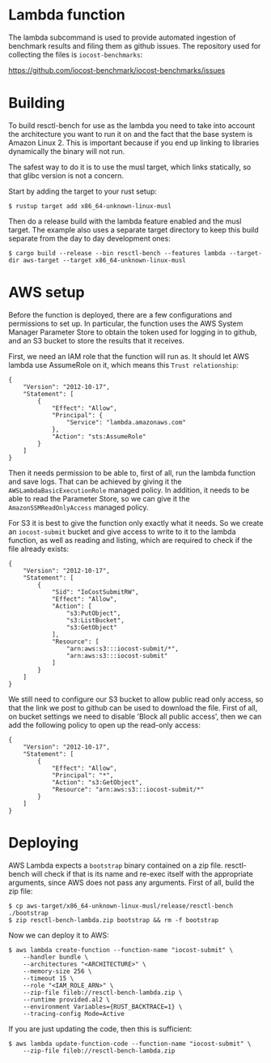 Lambda function
===============

The lambda subcommand is used to provide automated ingestion of benchmark results and filing them as github issues. The repository used for collecting the files is `iocost-benchmarks`:

  https://github.com/iocost-benchmark/iocost-benchmarks/issues

Building
========

To build resctl-bench for use as the lambda you need to take into account the architecture you want to run it on and the fact that the base system is Amazon Linux 2. This is important because if you end up linking to libraries dynamically the binary will not run.

The safest way to do it is to use the musl target, which links statically, so that glibc version is not a concern.

Start by adding the target to your rust setup:

```
$ rustup target add x86_64-unknown-linux-musl
```

Then do a release build with the lambda feature enabled and the musl target. The example also uses a separate target directory to keep this build separate from the day to day development ones:

```
$ cargo build --release --bin resctl-bench --features lambda --target-dir aws-target --target x86_64-unknown-linux-musl
```

AWS setup
=========

Before the function is deployed, there are a few configurations and permissions to set up. In particular, the function uses the AWS System Manager Parameter Store to obtain the token used for logging in to github, and an S3 bucket to store the results that it receives.

First, we need an IAM role that the function will run as. It should let AWS lambda use AssumeRole on it, which means this `Trust relationship`:

```
{
    "Version": "2012-10-17",
    "Statement": [
        {
            "Effect": "Allow",
            "Principal": {
                "Service": "lambda.amazonaws.com"
            },
            "Action": "sts:AssumeRole"
        }
    ]
}
```

Then it needs permission to be able to, first of all, run the lambda function and save logs. That can be achieved by giving it the `AWSLambdaBasicExecutionRole` managed policy. In addition, it needs to be able to read the Parameter Store, so we can give it the `AmazonSSMReadOnlyAccess` managed policy.

For S3 it is best to give the function only exactly what it needs. So we create an `iocost-submit` bucket and give access to write to it to the lambda function, as well as reading and listing, which are required to check if the file already exists:

```
{
    "Version": "2012-10-17",
    "Statement": [
        {
            "Sid": "IoCostSubmitRW",
            "Effect": "Allow",
            "Action": [
                "s3:PutObject",
                "s3:ListBucket",
                "s3:GetObject"
            ],
            "Resource": [
                "arn:aws:s3:::iocost-submit/*",
                "arn:aws:s3:::iocost-submit"
            ]
        }
    ]
}
```

We still need to configure our S3 bucket to allow public read only access, so that the link we post to github can be used to download the file. First of all, on bucket settings we need to disable 'Block all public access', then we can add the following policy to open up the read-only access:

```
{
    "Version": "2012-10-17",
    "Statement": [
        {
            "Effect": "Allow",
            "Principal": "*",
            "Action": "s3:GetObject",
            "Resource": "arn:aws:s3:::iocost-submit/*"
        }
    ]
}
```

Deploying
=========

AWS Lambda expects a `bootstrap` binary contained on a zip file. resctl-bench will check if that is its name and re-exec itself with the appropriate arguments, since AWS does not pass any arguments. First of all, build the zip file:

```
$ cp aws-target/x86_64-unknown-linux-musl/release/resctl-bench ./bootstrap
$ zip resctl-bench-lambda.zip bootstrap && rm -f bootstrap
```

Now we can deploy it to AWS:

```
$ aws lambda create-function --function-name "iocost-submit" \
    --handler bundle \
    --architectures "<ARCHITECTURE>" \
    --memory-size 256 \
    --timeout 15 \
    --role "<IAM_ROLE_ARN>" \
    --zip-file fileb://resctl-bench-lambda.zip \
    --runtime provided.al2 \
    --environment Variables={RUST_BACKTRACE=1} \
    --tracing-config Mode=Active
```

If you are just updating the code, then this is sufficient:

```
$ aws lambda update-function-code --function-name "iocost-submit" \
    --zip-file fileb://resctl-bench-lambda.zip
```
